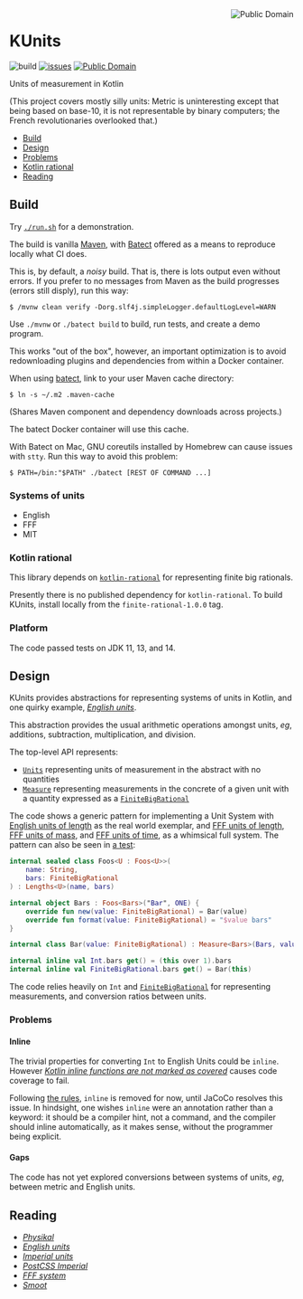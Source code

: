 <a href="LICENSE.md">
<img src="https://unlicense.org/pd-icon.png" alt="Public Domain" align="right"/>
</a>

# KUnits

![build](https://github.com/binkley/kotlin-rational/workflows/Builds,%20verifies,%20and%20publishes/badge.svg)
[![issues](https://img.shields.io/github/issues/binkley/kunits.svg)](https://github.com/binkley/kunits/issues/)
[![Public Domain](https://img.shields.io/badge/license-Unlicense-blue.svg)](http://unlicense.org/)

Units of measurement in Kotlin

(This project covers mostly silly units: Metric is uninteresting except
that being based on base-10, it is not representable by binary computers; the
French revolutionaries overlooked that.)

* [Build](#build)
* [Design](#design)
* [Problems](#problems)
* [Kotlin rational](#kotlin-rational)
* [Reading](#reading)

## Build

Try [`./run.sh`](run.sh) for a demonstration.

The build is vanilla [Maven](pom.xml), with [Batect](https://batect.dev)
offered as a means to reproduce locally what CI does.

This is, by default, a _noisy_ build.  That is, there is lots output even
without errors.  If you prefer to no messages from Maven as the build
progresses (errors still disply), run this way:

```
$ /mvnw clean verify -Dorg.slf4j.simpleLogger.defaultLogLevel=WARN
```

Use `./mvnw` or `./batect build` to build, run tests, and create a demo
program.

This works "out of the box", however, an important optimization is to avoid
redownloading plugins and dependencies from within a Docker container.

When using [batect](https://batect.dev/), link to your user Maven cache
directory:

```
$ ln -s ~/.m2 .maven-cache
```

(Shares Maven component and dependency downloads across projects.)

The batect Docker container will use this cache.

With Batect on Mac, GNU coreutils installed by Homebrew can cause issues with
`stty`.  Run this way to avoid this problem:

```
$ PATH=/bin:"$PATH" ./batect [REST OF COMMAND ...]
```

### Systems of units

* English
* FFF
* MIT

### Kotlin rational

This library depends on
[`kotlin-rational`](https://github.com/binkley/kotlin-rational) for
representing finite big rationals.

Presently there is no published dependency for `kotlin-rational`.  To build
KUnits, install locally from the `finite-rational-1.0.0` tag.

### Platform

The code passed tests on JDK 11, 13, and 14.

## Design

KUnits provides abstractions for representing systems of units in Kotlin, and
one quirky example,
[_English units_](https://en.wikipedia.org/wiki/English_units).

This abstraction provides the usual arithmetic operations amongst units, _eg_,
additions, subtraction, multiplication, and division.

The top-level API represents:

- [`Units`](src/main/kotlin/hm/binkley/kunits/units.kt) representing units of
measurement in the abstract with no quantities
- [`Measure`](src/main/kotlin/hm/binkley/kunits/units.kt) representing
measurements in the concrete of a given unit with a quantity expressed as a
[`FiniteBigRational`](#kotlin-rational)

The code shows a generic pattern for implementing a Unit System with
[English units of length](src/main/kotlin/hm/binkley/kunits/system/english/length/english-lengths.kt)
as the real world exemplar, and
[FFF units of length](src/main/kotlin/hm/binkley/kunits/system/fff/length/fff-lengths.kt),
[FFF units of mass](src/main/kotlin/hm/binkley/kunits/system/fff/mass/fff-masses.kt),
and
[FFF units of time](src/main/kotlin/hm/binkley/kunits/system/fff/time/fff-times.kt),
as a whimsical full system. The pattern can also be seen in
[a test](src/test/kotlin/hm/binkley/kunit/UnitsTest.kt):

```kotlin
internal sealed class Foos<U : Foos<U>>(
    name: String,
    bars: FiniteBigRational
) : Lengths<U>(name, bars)

internal object Bars : Foos<Bars>("Bar", ONE) {
    override fun new(value: FiniteBigRational) = Bar(value)
    override fun format(value: FiniteBigRational) = "$value bars"
}

internal class Bar(value: FiniteBigRational) : Measure<Bars>(Bars, value)

internal inline val Int.bars get() = (this over 1).bars
internal inline val FiniteBigRational.bars get() = Bar(this)
```

The code relies heavily on `Int` and [`FiniteBigRational`](#kotlin-rational)
for representing measurements, and conversion ratios between units.

### Problems

#### Inline

The trivial properties for converting `Int` to English Units could be
`inline`.  However
[_Kotlin inline functions are not marked as covered_](https://github.com/jacoco/jacoco/issues/654)
causes code coverage to fail.

Following [the rules](https://wiki.c2.com/?MakeItWorkMakeItRightMakeItFast),
`inline` is removed for now, until JaCoCo resolves this issue.  In
hindsight, one wishes `inline` were an annotation rather than a keyword: it
should be a compiler hint, not a command, and the compiler should inline
automatically, as it makes sense, without the programmer being explicit.

#### Gaps

The code has not yet explored conversions between systems of units, _eg_,
between metric and English units.

## Reading

* [_Physikal_](https://github.com/Tenkiv/Physikal)
* [_English units_](https://en.wikipedia.org/wiki/English_units)
* [_Imperial units_](https://en.wikipedia.org/wiki/Imperial_units)
* [_PostCSS Imperial_](https://github.com/sebdeckers/postcss-imperial)
* [_FFF system_](https://en.wikipedia.org/wiki/FFF_system)
* [_Smoot_](https://en.wikipedia.org/wiki/Smoot)
